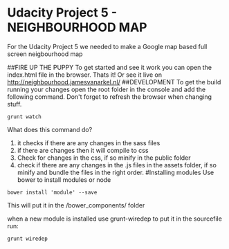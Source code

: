 # Udacity Project 5 - NEIGHBOURHOOD MAP

For the Udacity Project 5 we needed to make a Google map based full screen neigbourhood map 

##FIRE UP THE PUPPY
To get started and see it work you can open the index.html file in the browser. Thats it!
Or see it live on http://neighbourhood.jamesvanarkel.nl/
##DEVELOPMENT
To get the build running your changes open the root folder in the console and add the following command. Don't forget to refresh the browser when changing stuff. 
```
grunt watch

```
What does this command do?

1. it checks if there are any changes in the sass files
2. if there are changes then it will compile to css
3. Check for changes in the css, if so minify in the public folder
4. check if there are any changes in the .js files in the assets folder, if so minify and bundle the files in the right order. 
#Installing modules
Use bower to install modules or node
```
bower install 'module' --save
```
This will put it in the /bower_components/ folder

when a new module is installed use grunt-wiredep to put it in the sourcefile
run:
```
grunt wiredep
```


